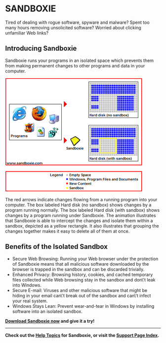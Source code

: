 # SANDBOXIE

Tired of dealing with rogue software, spyware and malware? Spent too many hours removing unsolicited software? Worried about clicking unfamiliar Web links?

## Introducing Sandboxie

Sandboxie runs your programs in an isolated space which prevents them from making permanent changes to other programs and data in your computer.

![](../Media/FrontPageAnimation.gif)

![](../Media/FrontPageLegend.png)

The red arrows indicate changes flowing from a running program into your computer. The box labeled Hard disk (no sandbox) shows changes by a program running normally. The box labeled Hard disk (with sandbox) shows changes by a program running under Sandboxie. The animation illustrates that Sandboxie is able to intercept the changes and isolate them within a sandbox, depicted as a yellow rectangle. It also illustrates that grouping the changes together makes it easy to delete all of them at once.

## Benefits of the Isolated Sandbox

*   Secure Web Browsing: Running your Web browser under the protection of Sandboxie means that all malicious software downloaded by the browser is trapped in the sandbox and can be discarded trivially.
*   Enhanced Privacy: Browsing history, cookies, and cached temporary files collected while Web browsing stay in the sandbox and don\\'t leak into Windows.
*   Secure E-mail: Viruses and other malicious software that might be hiding in your email can\\'t break out of the sandbox and can\\'t infect your real system.
*   Windows Stays Lean: Prevent wear-and-tear in Windows by installing software into an isolated sandbox.

**[Download Sandboxie now](https://github.com/sandboxie-plus/Sandboxie/releases/latest) and give it a try!**

* * *

**Check out the [Help Topics](../Content/HelpTopics.md) for Sandboxie, or visit the [Support Page Index](../Content/AllPages.md).**
